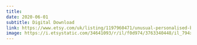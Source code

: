```yaml
---
title: 
date: 2020-06-01
subtitle: Digital Download
link: https://www.etsy.com/uk/listing/1197960471/unusual-personalised-bespoke-mummy-and
image: https://i.etsystatic.com/34641093/r/il/f0d974/3763340448/il_794xN.3763340448_q69z.jpg
---
```

